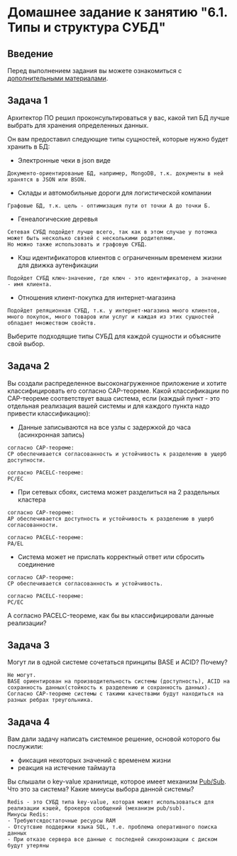 # Домашнее задание к занятию "6.1. Типы и структура СУБД"

## Введение

Перед выполнением задания вы можете ознакомиться с 
[дополнительными материалами](https://github.com/netology-code/virt-homeworks/tree/master/additional/README.md).

## Задача 1

Архитектор ПО решил проконсультироваться у вас, какой тип БД 
лучше выбрать для хранения определенных данных.

Он вам предоставил следующие типы сущностей, которые нужно будет хранить в БД:

- Электронные чеки в json виде
```
Документо-ориентированые БД, например, MongoDB, т.к. документы в ней хранятся в JSON или BSON.
```
- Склады и автомобильные дороги для логистической компании
```
Графовые БД, т.к. цель - оптимизация пути от точки А до точки Б.
```
- Генеалогические деревья
```
Сетевая СУБД подойдет лучше всего, так как в этом случае у потомка может быть несколько связей с несколькими родителями.
Но можно также использовать и графовую СУБД.
```
- Кэш идентификаторов клиентов с ограниченным временем жизни для движка аутенфикации
```
Подойдет СУБД ключ-значение, где ключ - это идентификатор, а значение - имя клиента.
```
- Отношения клиент-покупка для интернет-магазина
```
Подойдет реляционная СУБД, т.к. у интернет-магазина много клиентов, много покупок, много товаров или услуг и каждая из этих сущностей обладает множеством свойств.
```

Выберите подходящие типы СУБД для каждой сущности и объясните свой выбор.

## Задача 2

Вы создали распределенное высоконагруженное приложение и хотите классифицировать его согласно 
CAP-теореме. Какой классификации по CAP-теореме соответствует ваша система, если 
(каждый пункт - это отдельная реализация вашей системы и для каждого пункта надо привести классификацию):

- Данные записываются на все узлы с задержкой до часа (асинхронная запись)
```
согласно CAP-теореме:
CP обеспечивается согласованность и устойчивость к разделению в ущерб доступности.

согласно PACELC-теореме: 
PC/EC
```
- При сетевых сбоях, система может разделиться на 2 раздельных кластера
```
согласно CAP-теореме:
AP обеспечивается доступность и устойчивость к разделению в ущерб согласованности.

согласно PACELC-теореме:
PA/EL
```
- Система может не прислать корректный ответ или сбросить соединение
```
согласно CAP-теореме:
CP обеспечивается согласованность и устойчивость.

согласно PACELC-теореме:
PC/EC
```
А согласно PACELC-теореме, как бы вы классифицировали данные реализации?

## Задача 3

Могут ли в одной системе сочетаться принципы BASE и ACID? Почему?
```
Не могут.
BASE ориентирован на производительность системы (доступность), ACID на сохранность данных(стойкость к разделению и сохранность данных).
Согласно CAP-теореме системы с такими качествами будут находиться на разных ребрах треугольника.
```

## Задача 4

Вам дали задачу написать системное решение, основой которого бы послужили:

- фиксация некоторых значений с временем жизни
- реакция на истечение таймаута

Вы слышали о key-value хранилище, которое имеет механизм [Pub/Sub](https://habr.com/ru/post/278237/). 
Что это за система? Какие минусы выбора данной системы?
```
Redis - это СУБД типа key-value, которая может использоваться для реализации кэшей, брокеров сообщений (механизм pub/sub).
Минусы Redis:
- Требуютсядостаточные ресурсы RAM 
- Отсутсвие поддержки языка SQL, т.е. проблема оперативного поиска данных  
- При отказе сервера все данные с последней синхронизации с диском будут утеряны
```
